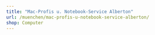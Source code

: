 ```yaml
---
title: "Mac-Profis u. Notebook-Service Alberton"
url: /muenchen/mac-profis-u-notebook-service-alberton/
shop: Computer
---
```

